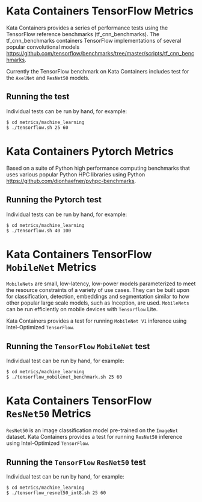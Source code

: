 # Kata Containers TensorFlow Metrics

Kata Containers provides a series of performance tests using the
TensorFlow reference benchmarks (tf_cnn_benchmarks).
The tf_cnn_benchmarks containers TensorFlow implementations of several
popular convolutional models https://github.com/tensorflow/benchmarks/tree/master/scripts/tf_cnn_benchmarks.

Currently the TensorFlow benchmark on Kata Containers includes test for
the `AxelNet` and `ResNet50` models.

## Running the test

Individual tests can be run by hand, for example:

```
$ cd metrics/machine_learning
$ ./tensorflow.sh 25 60
```
# Kata Containers Pytorch Metrics

Based on a suite of Python high performance computing benchmarks that
uses various popular Python HPC libraries using Python
 https://github.com/dionhaefner/pyhpc-benchmarks.

## Running the Pytorch test

Individual tests can be run by hand, for example:

```
$ cd metrics/machine_learning
$ ./tensorflow.sh 40 100
```
# Kata Containers TensorFlow `MobileNet` Metrics

`MobileNets` are small, low-latency, low-power models parameterized to meet the resource 
constraints of a variety of use cases. They can be built upon for classification, detection, 
embeddings and segmentation similar to how other popular large scale models, such as Inception, are used. 
`MobileNets` can be run efficiently on mobile devices with `Tensorflow` Lite.

Kata Containers provides a test for running `MobileNet V1` inference using Intel-Optimized `TensorFlow`.

## Running the `TensorFlow` `MobileNet` test
Individual test can be run by hand, for example:

```
$ cd metrics/machine_learning
$ ./tensorflow_mobilenet_benchmark.sh 25 60
```

# Kata Containers TensorFlow `ResNet50` Metrics

`ResNet50` is an image classification model pre-trained on the `ImageNet` dataset.
Kata Containers provides a test for running `ResNet50` inference using Intel-Optimized
`TensorFlow`.

## Running the `TensorFlow` `ResNet50` test
Individual test can be run by hand, for example:

```
$ cd metrics/machine_learning
$ ./tensorflow_resnet50_int8.sh 25 60
```

